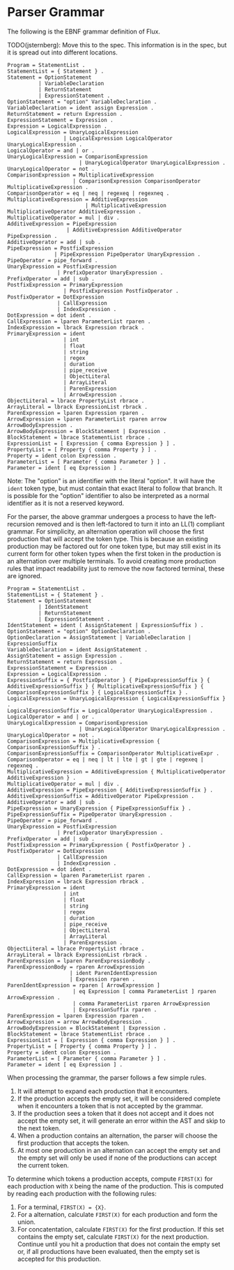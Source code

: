 # Parser Grammar

The following is the EBNF grammar definition of Flux.

TODO(jsternberg): Move this to the spec. This information is in the spec, but it is spread out into different locations.

    Program = StatementList .
    StatementList = { Statement } .
    Statement = OptionStatement
              | VariableDeclaration
              | ReturnStatement
              | ExpressionStatement .
    OptionStatement = "option" VariableDeclaration .
    VariableDeclaration = ident assign Expression .
    ReturnStatement = return Expression .
    ExpressionStatement = Expression .
    Expression = LogicalExpression .
    LogicalExpression = UnaryLogicalExpression
                      | LogicalExpression LogicalOperator UnaryLogicalExpression .
    LogicalOperator = and | or .
    UnaryLogicalExpression = ComparisonExpression
                           | UnaryLogicalOperator UnaryLogicalExpression .
    UnaryLogicalOperator = not .
    ComparisonExpression = MultiplicativeExpression
                         | ComparisonExpression ComparisonOperator MultiplicativeExpression .
    ComparisonOperator = eq | neq | regexeq | regexneq .
    MultiplicativeExpression = AdditiveExpression
                             | MultiplicativeExpression MultiplicativeOperator AdditiveExpression .
    MultiplicativeOperator = mul | div .
    AdditiveExpression = PipeExpression
                       | AdditiveExpression AdditiveOperator PipeExpression .
    AdditiveOperator = add | sub .
    PipeExpression = PostfixExpression
                   | PipeExpression PipeOperator UnaryExpression .
    PipeOperator = pipe_forward .
    UnaryExpression = PostfixExpression
                    | PrefixOperator UnaryExpression .
    PrefixOperator = add | sub .
    PostfixExpression = PrimaryExpression
                      | PostfixExpression PostfixOperator .
    PostfixOperator = DotExpression
                    | CallExpression
                    | IndexExpression .
    DotExpression = dot ident .
    CallExpression = lparen ParameterList rparen .
    IndexExpression = lbrack Expression rbrack .
    PrimaryExpression = ident
                      | int
                      | float
                      | string
                      | regex
                      | duration
                      | pipe_receive
                      | ObjectLiteral
                      | ArrayLiteral
                      | ParenExpression
                      | ArrowExpression .
    ObjectLiteral = lbrace PropertyList rbrace .
    ArrayLiteral = lbrack ExpressionList rbrack .
    ParenExpression = lparen Expression rparen .
    ArrowExpression = lparen ParameterList rparen arrow ArrowBodyExpression .
    ArrowBodyExpression = BlockStatement | Expression .
    BlockStatement = lbrace StatementList rbrace .
    ExpressionList = [ Expression { comma Expression } ] .
    PropertyList = [ Property { comma Property } ] .
    Property = ident colon Expression .
    ParameterList = [ Parameter { comma Parameter } ] .
    Parameter = ident [ eq Expression ] .

Note: The "option" is an identifier with the literal "option". It will have the `ident` token type, but must contain that exact literal to follow that branch. It is possible for the "option" identifier to also be interpreted as a normal identifier as it is not a reserved keyword.

For the parser, the above grammar undergoes a process to have the left-recursion removed and is then left-factored to turn it into an LL(1) compliant grammar. For simplicity, an alternation operation will choose the first production that will accept the token type. This is because an existing production may be factored out for one token type, but may still exist in its current form for other token types when the first token in the production is an alternation over multiple terminals. To avoid creating more production rules that impact readability just to remove the now factored terminal, these are ignored.

    Program = StatementList .
    StatementList = { Statement } .
    Statement = OptionStatement
              | IdentStatement
              | ReturnStatement
              | ExpressionStatement .
    IdentStatement = ident ( AssignStatement | ExpressionSuffix ) .
    OptionStatement = "option" OptionDeclaration .
    OptionDeclaration = AssignStatement | VariableDeclaration | ExpressionSuffix
    VariableDeclaration = ident AssignStatement .
    AssignStatement = assign Expression .
    ReturnStatement = return Expression .
    ExpressionStatement = Expression .
    Expression = LogicalExpression .
    ExpressionSuffix = { PostfixOperator } { PipeExpressionSuffix } { AdditiveExpressionSuffix } { MultiplicativeExpressionSuffix } { ComparisonExpressionSuffix } { LogicalExpressionSuffix } .
    LogicalExpression = UnaryLogicalExpression { LogicalExpressionSuffix } .
    LogicalExpressionSuffix = LogicalOperator UnaryLogicalExpression .
    LogicalOperator = and | or .
    UnaryLogicalExpression = ComparisonExpression
                           | UnaryLogicalOperator UnaryLogicalExpression .
    UnaryLogicalOperator = not .
    ComparisonExpression = MultiplicativeExpression { ComparisonExpressionSuffix } .
    ComparisonExpressionSuffix = ComparisonOperator MultiplicativeExpr .
    ComparisonOperator = eq | neq | lt | lte | gt | gte | regexeq | regexneq .
    MultiplicativeExpression = AdditiveExpression { MultiplicativeOperator AdditiveExpression } .
    MultiplicativeOperator = mul | div .
    AdditiveExpression = PipeExpression { AdditiveExpressionSuffix } .
    AdditiveExpressionSuffix = AdditiveOperator PipeExpression .
    AdditiveOperator = add | sub .
    PipeExpression = UnaryExpression { PipeExpressionSuffix } .
    PipeExpressionSuffix = PipeOperator UnaryExpression .
    PipeOperator = pipe_forward .
    UnaryExpression = PostfixExpression
                    | PrefixOperator UnaryExpression .
    PrefixOperator = add | sub .
    PostfixExpression = PrimaryExpression { PostfixOperator } .
    PostfixOperator = DotExpression
                    | CallExpression
                    | IndexExpression .
    DotExpression = dot ident .
    CallExpression = lparen ParameterList rparen .
    IndexExpression = lbrack Expression rbrack .
    PrimaryExpression = ident
                      | int
                      | float
                      | string
                      | regex
                      | duration
                      | pipe_receive
                      | ObjectLiteral
                      | ArrayLiteral
                      | ParenExpression .
    ObjectLiteral = lbrace PropertyList rbrace .
    ArrayLiteral = lbrack ExpressionList rbrack .
    ParenExpression = lparen ParenExpressionBody .
    ParenExpressionBody = rparen ArrowExpression
                        | ident ParenIdentExpression
                        | Expression rparen .
    ParenIdentExpression = rparen [ ArrowExpression ]
                         | eq Expression [ comma ParameterList ] rparen ArrowExpression .
                         | comma ParameterList rparen ArrowExpression
                         | ExpressionSuffix rparen .
    ParenExpression = lparen Expression rparen .
    ArrowExpression = arrow ArrowBodyExpression .
    ArrowBodyExpression = BlockStatement | Expression .
    BlockStatement = lbrace StatementList rbrace .
    ExpressionList = [ Expression { comma Expression } ] .
    PropertyList = [ Property { comma Property } ] .
    Property = ident colon Expression .
    ParameterList = [ Parameter { comma Parameter } ] .
    Parameter = ident [ eq Expression ] .

When processing the grammar, the parser follows a few simple rules.

1. It will attempt to expand each production that it encounters.
2. If the production accepts the empty set, it will be considered complete when it encounters a token that is not accepted by the grammar.
3. If the production sees a token that it does not accept and it does not accept the empty set, it will generate an error within the AST and skip to the next token.
4. When a production contains an alternation, the parser will choose the first production that accepts the token.
5. At most one production in an alternation can accept the empty set and the empty set will only be used if none of the productions can accept the current token.

To determine which tokens a production accepts, compute `FIRST(X)` for each production with `X` being the name of the production. This is computed by reading each production with the following rules:

1. For a terminal, `FIRST(X) = {X}`.
2. For a alternation, calculate `FIRST(X)` for each production and form the union.
3. For concatentation, calculate `FIRST(X)` for the first production. If this set contains the empty set, calculate `FIRST(X)` for the next production. Continue until you hit a production that does not contain the empty set or, if all productions have been evaluated, then the empty set is accepted for this production.
